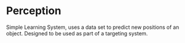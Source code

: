 # Perception
Simple Learning System, uses a data set to predict new positions of an object. Designed to be used as part of a targeting system.
